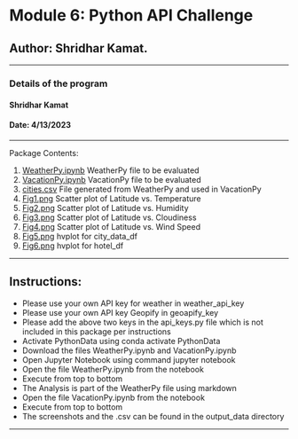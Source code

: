 # Module 6: Python API Challenge

## Author: Shridhar Kamat.
<hr>

### Details of the program 
#### Shridhar Kamat
#### Date: 4/13/2023
<hr>
Package Contents:

1. [WeatherPy.ipynb](https://github.com/shriparna/python-api-challenge/blob/main/starter_code/WeatherPy.ipynb) WeatherPy file to be evaluated
2. [VacationPy.ipynb](https://github.com/shriparna/python-api-challenge/blob/main/starter_code/VacationPy.ipynb) VacationPy file to be evaluated
3. [cities.csv]() File generated from WeatherPy and used in VacationPy
4. [Fig1.png](https://github.com/shriparna/python-api-challenge/blob/main/output_data/Fig1.png) Scatter plot of Latitude vs. Temperature
5. [Fig2.png](https://github.com/shriparna/python-api-challenge/blob/main/output_data/Fig2.png) Scatter plot of Latitude vs. Humidity
6. [Fig3.png](https://github.com/shriparna/python-api-challenge/blob/main/output_data/Fig3.png) Scatter plot of Latitude vs. Cloudiness
7. [Fig4.png](https://github.com/shriparna/python-api-challenge/blob/main/output_data/Fig4.png)
Scatter plot of Latitude vs. Wind Speed
8. [Fig5.png](https://github.com/shriparna/python-api-challenge/blob/main/output_data/Fig5.png) hvplot for city_data_df
9. [Fig6.png](https://github.com/shriparna/python-api-challenge/blob/main/output_data/Fig6.png) hvplot for hotel_df

<hr>

## Instructions:

- Please use your own API key for weather in weather_api_key
- Please use your own API key Geopify in geoapify_key
- Please add the above two keys in the api_keys.py file which is not included in this package per instructions
- Activate PythonData using conda activate PythonData
- Download the files WeatherPy.ipynb and VacationPy.ipynb
- Open Jupyter Notebook using command jupyter notebook
- Open the file WeatherPy.ipynb from the notebook
- Execute from top to bottom   
- The Analysis is part of the WeatherPy file using markdown
- Open the file VacationPy.ipynb from the notebook
- Execute from top to bottom   
- The screenshots and the .csv can be found in the output_data directory
<hr>
